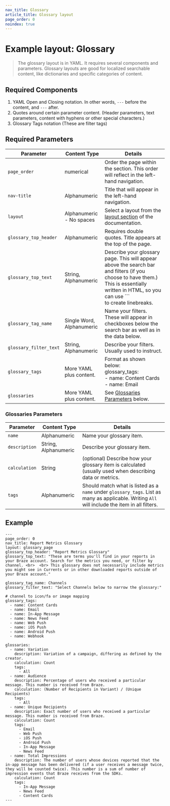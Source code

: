 ```yaml
---
nav_title: Glossary
article_title: Glossary layout
page_order: 0
noindex: true
---
```


# Example layout: Glossary

> The glossary layout is in YAML. It requires several components and parameters. Glossary layouts are good for localized searchable content, like dictionaries and specific categories of content.

## Required Components

1. YAML Open and Closing notation. In other words, `---` before the content, and `---` after. 
2. Quotes around certain parameter content. (Header parameters, text parameters, content with hyphens or other special characters.)
3. Glossary Tags notation (These are filter tags)

## Required Parameters

|Parameter | Content Type | Details |
|---|---|---|
|`page_order`| numerical | Order the page within the section. This order will reflect in the left-hand navigation. |
| `nav-title`| Alphanumeric | Title that will appear in the left-hand navigation. |
|`layout`| Alphanumeric - No spaces | Select a layout from the [layout section](https://github.com/Appboy/braze-docs/tree/develop/_layouts) of the documentation. | 
|`glossary_top_header` | Alphanumeric | Requires double quotes. Title appears at the top of the page. |
|`glossary_top_text`| String, Alphanumeric | Describe your glossary page. This will appear above the search bar and filters (if you choose to have them.) This is essentially written in HTML, so you can use ```<br> to create linebreaks. | 
|`glossary_tag_name` | Single Word, Alphanumeric | Name your filters. These will appear in checkboxes below the search bar as well as in the data below. | 
|`glossary_filter_text`| String, Alphanumeric | Describe your filters. Usually used to instruct. | 
|`glossary_tags`| More YAML plus content. | Format as shown below: <br> glossary_tags: <br>  - name: Content Cards <br>  - name: Email | 
| `glossaries`| More YAML plus content. | See [Glossaries Parameters](#glossaries-parameters) below. |

### Glossaries Parameters

|Parameter | Content Type | Details |
|---|---|---|
|`name`| Alphanumeric | Name your glossary item.| 
|`description`| String, Alphanumeric | Describe your glossary item. | 
|`calculation`| String | (optional) Describe how your glossary item is calculated (usually used when describing data or metrics. | 
|`tags`| Alphanumeric | Should match what is listed as a `name` under `glossary_tags`. List as many as applicable. Writing `All` will include the item in all filters.|

## Example

```
---
page_order: 0
nav_title: Report Metrics Glossary
layout: glossary_page
glossary_top_header: "Report Metrics Glossary"
glossary_top_text: "These are terms you'll find in your reports in your Braze account. Search for the metrics you need, or filter by channel. <br>  <br> This glossary does not necessarily include metrics you might see in Currents or in other downloaded reports outside of your Braze account."

glossary_tag_name: Channels
glossary_filter_text: "Select Channels below to narrow the glossary:"

# channel to icon/fa or image mapping
glossary_tags:
  - name: Content Cards
  - name: Email
  - name: In-App Message
  - name: News Feed
  - name: Web Push
  - name: iOS Push
  - name: Android Push
  - name: Webhook

glossaries:
  - name: Variation
    description: Variation of a campaign, differing as defined by the creator.
    calculation: Count
    tags:
      - All
  - name: Audience
    description: Percentage of users who received a particular message. This number is received from Braze.
    calculation: (Number of Recipients in Variant) / (Unique Recipients)
    tags:
      - All
  - name: Unique Recipients
    description: Exact number of users who received a particular message. This number is received from Braze.
    calculation: Count
    tags:
      - Email
      - Web Push
      - iOS Push
      - Android Push
      - In-App Message
      - News Feed
  - name: Total Impressions
    description: The number of users whose devices reported that the in-app message has been delivered (if a user receives a message twice, they will be counted twice). This number is a sum of number of impression events that Braze receives from the SDKs.
    calculation: Count
    tags:
      - In-App Message
      - News Feed
      - Content Cards
---
```
